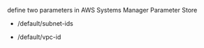 define two parameters in
AWS Systems Manager Parameter Store

- /default/subnet-ids

- /default/vpc-id